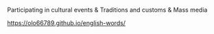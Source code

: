 Participating in cultural events & Traditions and customs & Mass media

https://olo66789.github.io/english-words/
